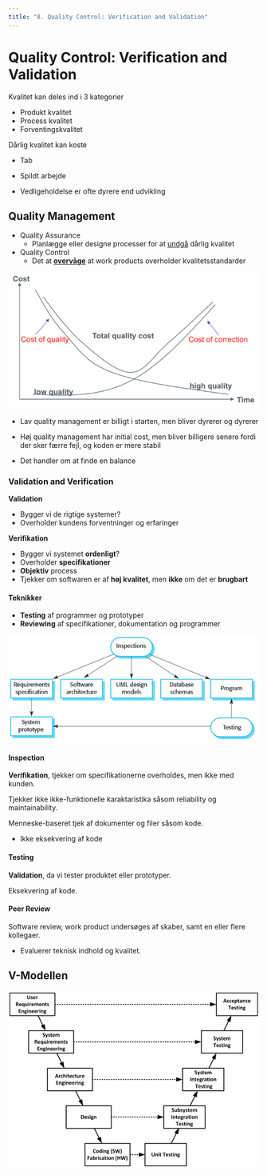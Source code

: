 ```yaml
---
title: "8. Quality Control: Verification and Validation"
---
```


# Quality Control: Verification and Validation

Kvalitet kan deles ind i 3 kategorier

* Produkt kvalitet
* Process kvalitet
* Forventingskvalitet

Dårlig kvalitet kan koste

* Tab

* Spildt arbejde

* Vedligeholdelse er ofte dyrere end udvikling

    

## Quality Management

* Quality Assurance
    * Planlægge eller designe processer for at <u>undgå</u> dårlig kvalitet
* Quality Control
    * Det at <u>**overvåge**</u> at work products overholder kvalitetsstandarder

![image-20200122185925351](images/08-quality-control/image-20200122185925351.png)

* Lav quality management er billigt i starten, men bliver dyrerer og dyrerer

* Høj quality management har initial cost, men bliver billigere senere fordi der sker færre fejl, og koden er mere stabil

* Det handler om at finde en balance

    

### Validation and Verification

**Validation**

* Bygger vi de rigtige systemer?
* Overholder kundens forventninger og erfaringer

**Verifikation**

* Bygger vi systemet **ordenligt**?
* Overholder **specifikationer**
* **Objektiv** process
* Tjekker om softwaren er af **høj kvalitet**, men **ikke** om det er **brugbart**



#### Teknikker

* **Testing** af programmer og prototyper
* **Reviewing** af specifikationer, dokumentation og programmer

![image-20200122190253759](images/08-quality-control/image-20200122190253759.png)



#### Inspection

**Verifikation**, tjekker om specifikationerne overholdes, men ikke med kunden.

Tjekker ikke ikke-funktionelle karaktaristika såsom reliability og maintainability.

Menneske-baseret tjek af dokumenter og filer såsom kode.

* Ikke eksekvering af kode

#### Testing

**Validation**, da vi tester produktet eller prototyper.

Eksekvering af kode.

#### Peer Review

Software review, work product undersøges af skaber, samt en eller flere kollegaer.

* Evaluerer teknisk indhold og kvalitet.





## V-Modellen

![image-20200122104130530](../images/9b-req-elicitation-and-test/image-20200122104130530.png)